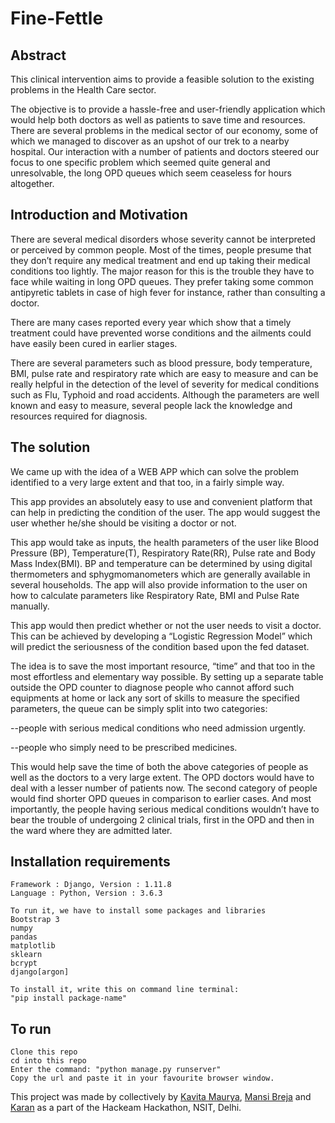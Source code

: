 # Fine-Fettle

## Abstract

This clinical intervention aims to provide a feasible solution to the existing problems in the Health Care sector.

The objective is to provide a hassle-free and user-friendly application which would help both doctors as well as patients to save time and resources. There are several problems in the medical sector of our economy, some of which we managed to discover as an upshot of our trek to a nearby hospital. Our interaction with a number of patients and doctors steered our focus to one specific problem which seemed quite general and unresolvable, the long OPD queues which seem ceaseless for hours altogether. 

## Introduction and Motivation

There are several medical disorders whose severity cannot be interpreted or perceived by common people. Most of the times, people presume that they don’t require any medical treatment and end up taking their medical conditions too lightly. The major reason for this is the trouble they have to face while waiting in long OPD queues. They prefer taking some common antipyretic tablets in case of high fever for instance, rather than consulting a doctor.

There are many cases reported every year which show that a timely treatment could have prevented worse conditions and the ailments could have easily been cured in earlier stages.

There are several parameters such as blood pressure, body temperature, BMI, pulse rate and respiratory rate which are easy to measure and can be really helpful in the detection of the level of severity for medical conditions such as Flu, Typhoid and road accidents. Although the parameters are well known and easy to measure, several people lack the knowledge and resources required for diagnosis.

## The solution

We came up with the idea of a WEB APP which can solve the problem identified to a very large extent and that too, in a fairly simple way.

This app provides an absolutely easy to use and convenient platform that can help in predicting the condition of the user. The app would suggest the user whether he/she should be visiting a doctor or not.

This app would take as inputs, the health parameters of the user like Blood Pressure (BP), Temperature(T), Respiratory Rate(RR), Pulse rate and Body Mass Index(BMI). BP and temperature can be determined by using digital thermometers and sphygmomanometers which are generally available in several households. The app will also provide information to the user on how to calculate parameters like Respiratory Rate, BMI and Pulse Rate manually. 

This app would then predict whether or not the user needs to visit a doctor. This can be achieved by developing a “Logistic Regression Model” which will predict the seriousness of the condition based upon the fed dataset.

The idea is to save the most important resource, “time” and that too in the most effortless and elementary way possible. By setting up a separate table outside the OPD counter to diagnose people who cannot afford such equipments at home or lack any sort of skills to measure the specified parameters, the queue can be simply split into two categories:

--people with serious medical conditions who need admission urgently.

--people who simply need to be prescribed medicines.

This would help save the time of both the above categories of people as well as the doctors to a very large extent. The OPD doctors would have to deal with a lesser number of patients now. The second category of people would find shorter OPD queues in comparison to earlier cases. And most importantly, the people having serious medical conditions wouldn’t have to bear the trouble of undergoing 2 clinical trials, first in the OPD and then in the ward where they are admitted later.

## Installation requirements

```
Framework : Django, Version : 1.11.8
Language : Python, Version : 3.6.3

To run it, we have to install some packages and libraries
Bootstrap 3
numpy
pandas
matplotlib
sklearn
bcrypt
django[argon]

To install it, write this on command line terminal:
"pip install package-name"
```

## To run

```
Clone this repo
cd into this repo
Enter the command: "python manage.py runserver"
Copy the url and paste it in your favourite browser window.
```

This project was made by collectively by [Kavita Maurya](https://github.com/Kavita309), [Mansi Breja](https://github.com/MansiBreja) and [Karan](https://github.com/karans785) as a part of the Hackeam Hackathon, NSIT, Delhi. 
